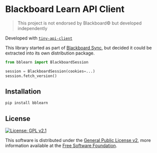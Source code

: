 # Blackboard Learn API Client

> This project is not endorsed by Blackboard© but developed independently

Developed with [`tiny-api-client`][tiny-api-client]

This library started as part of [Blackboard Sync][bbsync], but decided it could be extracted into its own distribution package.

```python
from bblearn import BlackboardSession

session = BlackboardSession(cookies=...)
session.fetch_version()
```


## Installation

```bash
pip install bblearn
```



## License

[![License: GPL  v2.1][license-shield]][gnu]

This software is distributed under the [General Public License v2][license], more information available at the [Free Software Foundation][gnu].


<!-- LINKS -->

[tiny-api-client]: https://pypi.org/project/tiny-api-client
[bbsync]: https://github.com/sanjacob/BlackboardSync


<!-- LICENSE -->

[license]: LICENSE "General Public License v2"
[gnu]: https://www.gnu.org/licenses/old-licenses/gpl-2.0.html "Free Software Foundation"
[license-shield]: https://img.shields.io/github/license/sanjacob/bblearn


<!-- SHIELD LINKS -->

[pypi]: https://pypi.org/project/bblearn


<!-- SHIELDS -->

[pypi-shield]: https://img.shields.io/pypi/v/bblearn
[build-shield]: https://img.shields.io/github/actions/workflow/status/sanjacob/bblearn/build.yml?branch=master
[docs-shield]: https://img.shields.io/readthedocs/bblearn
